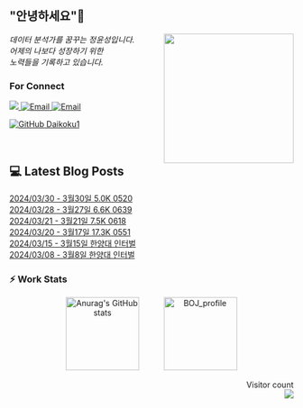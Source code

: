 
<h2> "안녕하세요"👋 </h2>
<img align='right' src="https://user-images.githubusercontent.com/50973778/144942576-b2f10b31-e628-43e4-b7da-3cc2144a5b73.gif" width="230">
<p><em> 데이터 분석가를 꿈꾸는 정윤성입니다.</br> 어제의 나보다 성장하기 위한 </br> 노력들을 기록하고 있습니다.</em></p>

### For Connect
<a href="https://blog.naver.com/jjys9047" target="_blank"><img src="https://img.shields.io/badge/-BLOG-brightgreen?style=flat-square&logo=Bloglovin&logoColor=white">
<a href="https://mail.google.com/mail/?view=cm&amp;fs=1&amp;to=jys9047@gmail.com" target="_blank"><img src="https://img.shields.io/badge/-Gmail-c14438?style=flat-square&logo=Gmail&logoColor=white" alt="Email">
<a href="mailto:jjys9047@naver.com" target="_blank"><img src="https://img.shields.io/badge/-Naver-brightgreen?style=flat-square&logo=Naver&logoColor=white" alt="Email">

[![GitHub Daikoku1](https://img.shields.io/github/followers/Daikoku1?label=follow&style=social)](https://github.com/Daikoku1)

</br>

## 💻 Latest Blog Posts
[2024/03/30 - 3월30일 5.0K 0520](https://blog.naver.com/jjys9047/223400495829?fromRss=true&trackingCode=rss) <br>
[2024/03/28 - 3월27일 6.6K 0639](https://blog.naver.com/jjys9047/223398663711?fromRss=true&trackingCode=rss) <br>
[2024/03/21 - 3월21일 7.5K 0618](https://blog.naver.com/jjys9047/223391296037?fromRss=true&trackingCode=rss) <br>
[2024/03/20 - 3월17일 17.3K 0551](https://blog.naver.com/jjys9047/223389202408?fromRss=true&trackingCode=rss) <br>
[2024/03/15 - 3월15일 한양대 인터벌](https://blog.naver.com/jjys9047/223384919409?fromRss=true&trackingCode=rss) <br>
[2024/03/08 - 3월8일 한양대 인터벌](https://blog.naver.com/jjys9047/223377690577?fromRss=true&trackingCode=rss) <br>


### ⚡ Work Stats
<p align = 'center'>
  <img src="https://github-readme-stats.vercel.app/api?username=Daikoku1&show_icons=true&theme=midnight-purple" alt="Anurag's GitHub stats" height="130" hspace="20"/>
  <img src="http://mazassumnida.wtf/api/v2/generate_badge?boj=jys9047" alt="BOJ_profile" height="130" hspace="20"/>
</p>

<p align="right"> 
  Visitor count<br>
  <img src="https://profile-counter.glitch.me/Daikoku1/count.svg" />
</p>
